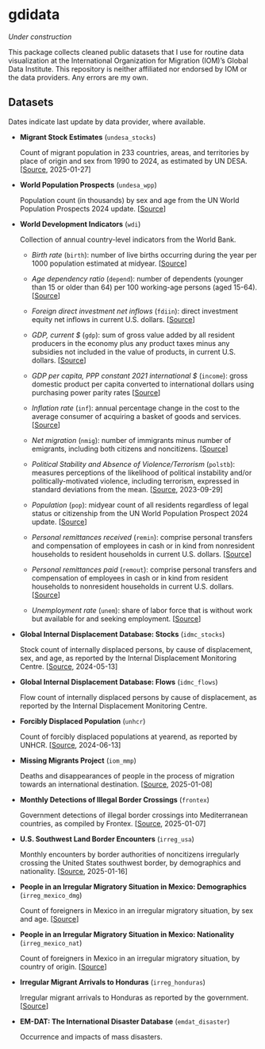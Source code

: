
<!-- README.md is generated from README.Rmd. Please edit that file -->

# gdidata

<!-- badges: start -->
<!-- badges: end -->

*Under construction*

This package collects cleaned public datasets that I use for routine
data visualization at the International Organization for Migration
(IOM)’s Global Data Institute. This repository is neither affiliated nor
endorsed by IOM or the data providers. Any errors are my own.

## Datasets

Dates indicate last update by data provider, where available.

- **Migrant Stock Estimates** (`undesa_stocks`)

  Count of migrant population in 233 countries, areas, and territories
  by place of origin and sex from 1990 to 2024, as estimated by UN DESA.
  \[[Source](https://www.un.org/development/desa/pd/content/international-migrant-stock),
  2025-01-27\]

- **World Population Prospects** (`undesa_wpp`)

  Population count (in thousands) by sex and age from the UN World
  Population Prospects 2024 update.
  \[[Source](https://population.un.org/wpp/downloads?folder=Standard%20Projections&group=CSV%20format)\]

- **World Development Indicators** (`wdi`)

  Collection of annual country-level indicators from the World Bank.

  - *Birth rate* (`birth`): number of live births occurring during the
    year per 1000 population estimated at midyear.
    \[[Source](https://data.worldbank.org/indicator/SP.DYN.CBRT.IN)\]

  - *Age dependency ratio* (`depend`): number of dependents (younger
    than 15 or older than 64) per 100 working-age persons (aged 15-64).
    \[[Source](https://data.worldbank.org/indicator/SP.POP.DPND)\]

  - *Foreign direct investment net inflows* (`fdiin`): direct investment
    equity net inflows in current U.S. dollars.
    \[[Source](https://data.worldbank.org/indicator/BX.KLT.DINV.CD.WD)\]

  - *GDP, current \$* (`gdp`): sum of gross value added by all resident
    producers in the economy plus any product taxes minus any subsidies
    not included in the value of products, in current U.S. dollars.
    \[[Source](https://data.worldbank.org/indicator/NY.GDP.MKTP.CD)\]

  - *GDP per capita, PPP constant 2021 international \$* (`income`):
    gross domestic product per capita converted to international dollars
    using purchasing power parity rates
    \[[Source](https://data.worldbank.org/indicator/NY.GDP.PCAP.PP.KD)\]

  - *Inflation rate* (`inf`): annual percentage change in the cost to
    the average consumer of acquiring a basket of goods and services.
    \[[Source](https://data.worldbank.org/indicator/FP.CPI.TOTL.ZG)\]

  - *Net migration* (`nmig`): number of immigrants minus number of
    emigrants, including both citizens and noncitizens.
    \[[Source](https://data.worldbank.org/indicator/SM.POP.NETM)\]

  - *Political Stability and Absence of Violence/Terrorism* (`polstb`):
    measures perceptions of the likelihood of political instability
    and/or politically-motivated violence, including terrorism,
    expressed in standard deviations from the mean.
    \[[Source](https://www.worldbank.org/en/publication/worldwide-governance-indicators),
    2023-09-29\]

  - *Population* (`pop`): midyear count of all residents regardless of
    legal status or citizenship from the UN World Population Prospect
    2024 update.
    \[[Source](https://www.un.org/development/desa/pd/content/international-migrant-stock)\]

  - *Personal remittances received* (`remin`): comprise personal
    transfers and compensation of employees in cash or in kind from
    nonresident households to resident households in current U.S.
    dollars.
    \[[Source](https://data.worldbank.org/indicator/BX.TRF.PWKR.CD.DT)\]

  - *Personal remittances paid* (`remout`): comprise personal transfers
    and compensation of employees in cash or in kind from resident
    households to nonresident households in current U.S. dollars.
    \[[Source](https://data.worldbank.org/indicator/BM.TRF.PWKR.CD.DT)\]

  - *Unemployment rate* (`unem`): share of labor force that is without
    work but available for and seeking employment.
    \[[Source](https://data.worldbank.org/indicator/SL.UEM.TOTL.ZS)\]

- **Global Internal Displacement Database: Stocks** (`idmc_stocks`)

  Stock count of internally displaced persons, by cause of displacement,
  sex, and age, as reported by the Internal Displacement Monitoring
  Centre.
  \[[Source](https://www.internal-displacement.org/database/displacement-data),
  2024-05-13\]

- **Global Internal Displacement Database: Flows** (`idmc_flows`)

  Flow count of internally displaced persons by cause of displacement,
  as reported by the Internal Displacement Monitoring Centre.

- **Forcibly Displaced Population** (`unhcr`)

  Count of forcibly displaced populations at yearend, as reported by
  UNHCR.
  \[[Source](https://www.unhcr.org/refugee-statistics/download/?url=tzZ1du),
  2024-06-13\]

- **Missing Migrants Project** (`iom_mmp`)

  Deaths and disappearances of people in the process of migration
  towards an international destination.
  \[[Source](https://missingmigrants.iom.int/downloads), 2025-01-08\]

- **Monthly Detections of Illegal Border Crossings** (`frontex`)

  Government detections of illegal border crossings into Mediterranean
  countries, as compiled by Frontex.
  \[[Source](https://www.frontex.europa.eu/what-we-do/monitoring-and-risk-analysis/migratory-map/),
  2025-01-07\]

- **U.S. Southwest Land Border Encounters** (`irreg_usa`)

  Monthly encounters by border authorities of noncitizens irregularly
  crossing the United States southwest border, by demographics and
  nationality.
  \[[Source](https://www.cbp.gov/document/stats/nationwide-encounters),
  2025-01-16\]

- **People in an Irregular Migratory Situation in Mexico: Demographics**
  (`irreg_mexico_dmg`)

  Count of foreigners in Mexico in an irregular migratory situation, by
  sex and age.
  \[[Source](https://portales.segob.gob.mx/es/PoliticaMigratoria/Boletines_Estadisticos)\]

- **People in an Irregular Migratory Situation in Mexico: Nationality**
  (`irreg_mexico_nat`)

  Count of foreigners in Mexico in an irregular migratory situation, by
  country of origin.
  \[[Source](https://portales.segob.gob.mx/es/PoliticaMigratoria/Boletines_Estadisticos)\]

- **Irregular Migrant Arrivals to Honduras** (`irreg_honduras`)

  Irregular migrant arrivals to Honduras as reported by the government.
  \[[Source](https://app.powerbi.com/view?r=eyJrIjoiODNhMGY4MGUtM2NkMy00YTIzLTlmZTAtNmQxZmJiZDhiZjc1IiwidCI6ImUxMWQ5NjIwLTRkM2UtNDEwYi05MTUyLWZkMWNmNmNmNzI5YSJ9)\]

- **EM-DAT: The International Disaster Database** (`emdat_disaster`)

  Occurrence and impacts of mass disasters.
